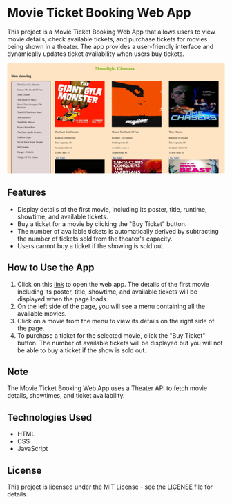 # Movie Ticket Booking Web App

This project is a Movie Ticket Booking Web App that allows users to view movie details, check available tickets, and purchase tickets for movies being shown in a theater. The app provides a user-friendly interface and dynamically updates ticket availability when users buy tickets.


![Landing page](./movies.png)
## Features 
* Display details of the first movie, including its poster, title, runtime, showtime, and available tickets.
* Buy a ticket for a movie by clicking the "Buy Ticket" button.
* The number of available tickets is automatically derived by subtracting the number of tickets sold from the theater's capacity.
* Users cannot buy a ticket if the showing is sold out.

## How to Use the App
1. Click on this [link]() to open the web app. The details of the first movie including its poster, title, showtime, and available tickets will be displayed when the page loads.
2. On the left side of the page, you will see a menu containing all the available movies.
3. Click on a movie from the menu to view its details on the right side of the page.
4. To purchase a ticket for the selected movie, click the "Buy Ticket" button. The number of available tickets will be displayed but you will not be able to buy a ticket if the show is sold out.

## Note
The Movie Ticket Booking Web App uses a Theater API to fetch movie details, showtimes, and ticket availability.

## Technologies Used

  * HTML
  * CSS
  * JavaScript

## License
This project is licensed under the MIT License - see the [LICENSE]() file for details.
